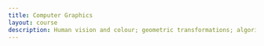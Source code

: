 ```yaml
---
title: Computer Graphics
layout: course
description: Human vision and colour; geometric transformations; algorithms for 2-D and 3-D graphics; hardware and system architectures; shading and lighting; animation.
---
```


